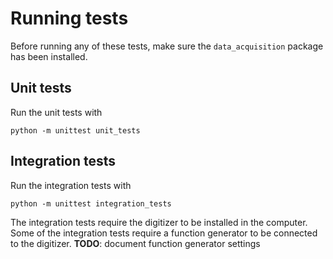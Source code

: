 # Running tests

Before running any of these tests, make sure the `data_acquisition` package has been installed.

## Unit tests
Run the unit tests with
```
python -m unittest unit_tests
```

## Integration tests
Run the integration tests with
```
python -m unittest integration_tests
```

The integration tests require the digitizer to be installed in the computer.
Some of the integration tests require a function generator to be connected to the digitizer.
**TODO**: document function generator settings
